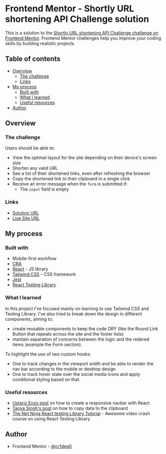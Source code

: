 # Frontend Mentor - Shortly URL shortening API Challenge solution

This is a solution to the [Shortly URL shortening API Challenge challenge on Frontend Mentor](https://www.frontendmentor.io/challenges/url-shortening-api-landing-page-2ce3ob-G). Frontend Mentor challenges help you improve your coding skills by building realistic projects.

## Table of contents

- [Overview](#overview)
  - [The challenge](#the-challenge)
  - [Links](#links)
- [My process](#my-process)
  - [Built with](#built-with)
  - [What I learned](#what-i-learned)
  - [Useful resources](#useful-resources)
- [Author](#author)

## Overview

### The challenge

Users should be able to:

- View the optimal layout for the site depending on their device's screen size
- Shorten any valid URL
- See a list of their shortened links, even after refreshing the browser
- Copy the shortened link to their clipboard in a single click
- Receive an error message when the `form` is submitted if:
  - The `input` field is empty

### Links

- [Solution URL](https://www.frontendmentor.io/solutions/api-shortening-react-app-08FWJZerSM)
- [Live Site URL](https://statuesque-basbousa-9cebdf.netlify.app/)

## My process

### Built with

- Mobile-first workflow
- [CRA](https://create-react-app.dev/)
- [React](https://reactjs.org/) - JS library
- [Tailwind CSS](https://tailwindcss.com/) - CSS framework
- [Jest](https://jestjs.io/)
- [React Testing Library](https://testing-library.com/)

### What I learned

In this project I've focused mainly on learning to use Tailwind CSS and Testing Library. I've also tried to break down the design in different components, aiming to:

- create reusable components to keep the code DRY (like the Round Link Button that repeats across the site and the footer lists)
- mantain separation of concerns between the logic and the redered items (example the Form section).

To highlight the use of two custom hooks:

- One to track changes in the viewport width and be able to render the nav bar according to the mobile or desktop design
- One to track hover state over the social media icons and apply conditional styling based on that.

### Useful resources

- [Ustariz Enzo post](https://dev.to/ziratsu/code-a-responsive-navbar-with-react-45le) on how to create a responsive navbar with React
- [Tanya Singh's post](https://medium.com/nerd-for-tech/how-to-add-copy-to-clipboard-functionality-in-a-reactjs-app-45404413fdb2) on how to copy data to the clipboard
- [The Net Ninja React testing Library Tutorial](https://www.youtube.com/watch?v=7dTTFW7yACQ&list=PL4cUxeGkcC9gm4_-5UsNmLqMosM-dzuvQ&index=1) - Awesome video crash course on using React Testing Library

## Author

- Frontend Mentor - [@cr1deg0](https://www.frontendmentor.io/profile/cr1deg0)
